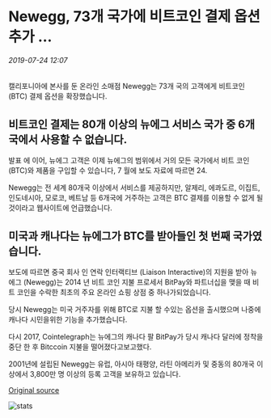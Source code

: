 # Newegg, 73개 국가에 비트코인 결제 옵션 추가 ...

###### 2019-07-24 12:07

캘리포니아에 본사를 둔 온라인 소매점 Newegg는 73개 국의 고객에게 비트코인(BTC) 결제 옵션을 확장했습니다.

## 비트코인 결제는 80개 이상의 뉴에그 서비스 국가 중 6개국에서 사용할 수 없습니다.

발표 에 이어, 뉴에그 고객은 이제 뉴에그의 범위에서 거의 모든 국가에서 비트 코인 (BTC)와 제품을 구입할 수 있습니다, 7 월에 보도 자료에 따르면 24.

Newegg는 전 세계 80개국 이상에서 서비스를 제공하지만, 알제리, 에콰도르, 이집트, 인도네시아, 모로코, 베트남 등 6개국에 거주하는 고객은 BTC 결제를 이용할 수 없게 될 것이라고 웹사이트에 언급했습니다.

## 미국과 캐나다는 뉴에그가 BTC를 받아들인 첫 번째 국가였습니다.

보도에 따르면 중국 회사 인 연락 인터랙티브 (Liaison Interactive)의 지원을 받아 뉴에그 (Newegg)는 2014 년 비트 코인 지불 프로세서 BitPay와 파트너십을 맺을 때 비트 코인을 수락한 최초의 주요 온라인 쇼핑 상점 중 하나가되었습니다.

당시 Newegg는 미국 거주자를 위해 BTC로 지불 할 수있는 옵션을 출시했으며 나중에 캐나다 시민을위한 기능을 추가했습니다.

다시 2017, Cointelegraph는 뉴에그의 캐나다 팔 BitPay가 당시 캐나다 달러에 정착을 중단 한 후 Bitccoin 지불을 떨어졌다고보고했다.

2001년에 설립된 Newegg는 유럽, 아시아 태평양, 라틴 아메리카 및 중동의 80개국 이상에서 3,800만 명 이상의 등록 고객을 보유하고 있습니다.

[Original source](https://cointelegraph.com/news/newegg-adds-bitcoin-payment-option-to-73-more-countries)

![stats](https://c.statcounter.com/11760860/0/a89fa40b/1/ "stats")
